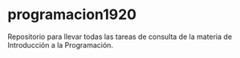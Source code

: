 # programacion1920
Repositorio para llevar  todas las tareas de consulta de la materia de Introducción a la Programación.
